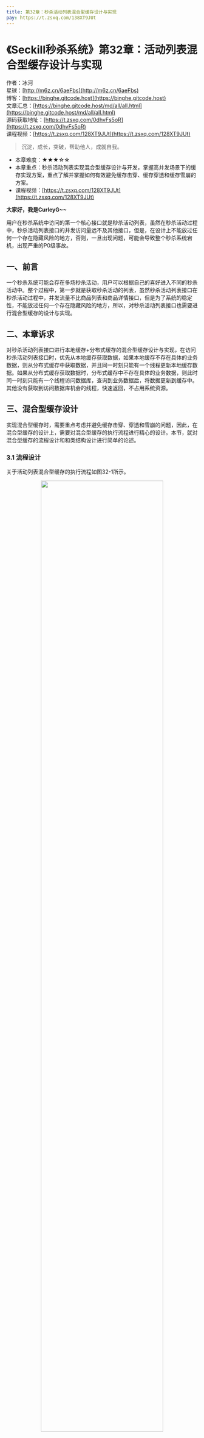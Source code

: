 ```yaml
---
title: 第32章：秒杀活动列表混合型缓存设计与实现
pay: https://t.zsxq.com/138XT9JUt
---
```


# 《Seckill秒杀系统》第32章：活动列表混合型缓存设计与实现

作者：冰河
<br/>星球：[http://m6z.cn/6aeFbs](http://m6z.cn/6aeFbs)
<br/>博客：[https://binghe.gitcode.host](https://binghe.gitcode.host)
<br/>文章汇总：[https://binghe.gitcode.host/md/all/all.html](https://binghe.gitcode.host/md/all/all.html)
<br/>源码获取地址：[https://t.zsxq.com/0dhvFs5oR](https://t.zsxq.com/0dhvFs5oR)
<br/>课程视频：[https://t.zsxq.com/128XT9JUt](https://t.zsxq.com/128XT9JUt)

> 沉淀，成长，突破，帮助他人，成就自我。

* 本章难度：★★★☆☆
* 本章重点：秒杀活动列表实现混合型缓存设计与开发，掌握高并发场景下的缓存实现方案，重点了解并掌握如何有效避免缓存击穿、缓存穿透和缓存雪崩的方案。
* 课程视频：[https://t.zsxq.com/128XT9JUt](https://t.zsxq.com/128XT9JUt)

**大家好，我是CurleyG~~**

用户在秒杀系统中访问的第一个核心接口就是秒杀活动列表，虽然在秒杀活动过程中，秒杀活动列表接口的并发访问量远不及其他接口，但是，在设计上不能放过任何一个存在隐藏风险的地方，否则，一旦出现问题，可能会导致整个秒杀系统宕机，出现严重的P0级事故。

## 一、前言

一个秒杀系统可能会存在多场秒杀活动，用户可以根据自己的喜好进入不同的秒杀活动中。整个过程中，第一步就是获取秒杀活动的列表，虽然秒杀活动列表接口在秒杀活动过程中，并发流量不比商品列表和商品详情接口，但是为了系统的稳定性，不能放过任何一个存在隐藏风险的地方，所以，对秒杀活动列表接口也需要进行混合型缓存的设计与实现。

## 二、本章诉求

对秒杀活动列表接口进行本地缓存+分布式缓存的混合型缓存设计与实现，在访问秒杀活动列表接口时，优先从本地缓存获取数据，如果本地缓存不存在具体的业务数据，则从分布式缓存中获取数据，并且同一时刻只能有一个线程更新本地缓存数据。如果从分布式缓存获取数据时，分布式缓存中不存在具体的业务数据，则此时同一时刻只能有一个线程访问数据库，查询到业务数据后，将数据更新到缓存中。其他没有获取到访问数据库机会的线程，快速返回，不占用系统资源。

## 三、混合型缓存设计

实现混合型缓存时，需要重点考虑并避免缓存击穿、穿透和雪崩的问题，因此，在混合型缓存的设计上，需要对混合型缓存的执行流程进行精心的设计。本节，就对混合型缓存的流程设计和和类结构设计进行简单的论述。

### 3.1 流程设计

关于活动列表混合型缓存的执行流程如图32-1所示。

<div align="center">
    <img src="https://binghe.gitcode.host/images/project/seckill/scekill-2023-06-09-001.png?raw=true" width="80%">
    <br/>
</div>

整体流程如下所示。

（1）获取秒杀活动列表数据时，先获取本地缓存数据。

## 查看完整文章

加入[冰河技术](http://m6z.cn/6aeFbs)知识星球，解锁完整技术文章与完整代码
